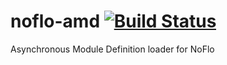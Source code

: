 # noflo-amd [![Build Status](https://secure.travis-ci.org/noflo/noflo-amd.png?branch=master)](http://travis-ci.org/noflo/noflo-amd)

Asynchronous Module Definition loader for NoFlo
